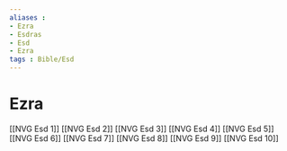 ```yaml
---
aliases : 
- Ezra
- Esdras
- Esd
- Ezra
tags : Bible/Esd
---
```


# Ezra

[[NVG Esd 1]]
[[NVG Esd 2]]
[[NVG Esd 3]]
[[NVG Esd 4]]
[[NVG Esd 5]]
[[NVG Esd 6]]
[[NVG Esd 7]]
[[NVG Esd 8]]
[[NVG Esd 9]]
[[NVG Esd 10]]
